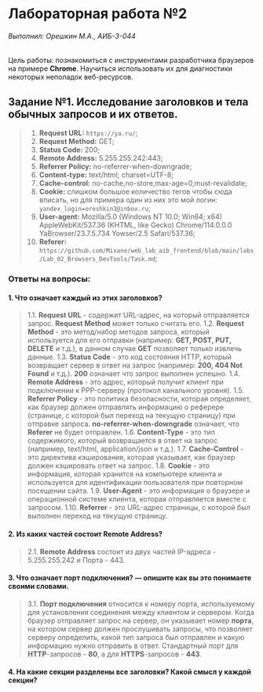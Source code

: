 # Лабораторная работа №2

###### Выполнил: Орешкин М.А., АИБ-3-044

Цель работы: познакомиться с инструментами разработчика браузеров на примере **Chrome**. Научиться использовать их для диагностики некоторых неполадок веб-ресурсов.  

## Задание №1. Исследование заголовков и тела обычных запросов и их ответов.

>1. **Request URL:** ``https://ya.ru/``;
>2. **Request Method:** GET;
>3. **Status Code:** 200;
>4. **Remote Address:** 5.255.255.242:443;
>5. **Referrer Policy:** no-referrer-when-downgrade;
>6. **Content-type:** text/html; charset=UTF-8;
>7. **Cache-control:** no-cache,no-store,max-age=0,must-revalidate;
>8. **Cookie:** слишком большое количество тегов чтобы сюда вписать, но для примера один из них это мой логин: ``yandex_login=oreshkin3@inbox.ru``;
>9. **User-agent:** Mozilla/5.0 (Windows NT 10.0; Win64; x64) AppleWebKit/537.36 (KHTML, like Gecko) Chrome/114.0.0.0 YaBrowser/23.7.5.734 Yowser/2.5 Safari/537.36;
>10. **Referer:** ``https://github.com/Mixane/web_lab_aib_frontend/blob/main/labs/Lab_02_Browsers_DevTools/Task.md``;

### Ответы на вопросы:

#### 1. Что означает каждый из этих заголовков?

> 1.1. **Request URL** - содержит URL-адрес, на который отправляется запрос. **Request Method** может только считать его.
> 1.2. **Request Method** - это метод/набор методов запроса, который используется для его отправки (например: **GET, POST, PUT, DELETE** и т.д.), в данном случае **GET** позволяет только извлечь данные.
> 1.3. **Status Code** - это код состояния HTTP, который возвращает сервер в ответ на запрос (например: **200, 404 Not Found** и т.д.). **200** означает что запрос выполнен успешно.
> 1.4. **Remote Address** - это адрес, который получит клиент при подключении к PPP-серверу (протокол канального уровня).
> 1.5. **Referrer Policy** - это политика безопасности, которая определяет, как браузер должен отправлять информацию о реферере (странице, с которой был переход на текущую страницу) при отправке запроса. **no-referrer-when-downgrade** означает, что **Referer** не будет отправлен.
> 1.6. **Content-Type** - это тип содержимого, который возвращается в ответ на запрос (например, text/html, application/json и т.д.).
> 1.7. **Cache-Control** - это директива кэширования, которая указывает, как браузер должен кэшировать ответ на запрос.
> 1.8. **Cookie** - это информация, которая хранится на компьютере клиента и используется для идентификации пользователя при повторном посещении сайта.
> 1.9. **User-Agent** - это информация о браузере и операционной системе клиента, которая отправляется вместе с запросом.
> 1.10. **Referrer** - это URL-адрес страницы, с которой был выполнен переход на текущую страницу.  

#### 2. Из каких частей состоит Remote Address?

> 2.1. **Remote Address** состоит из двух частей IP-адреса - 5.255.255.242 и Порта - 443.  

#### 3. Что означает порт подключения? — опишите как вы это понимаете своими словами.

> 3.1. **Порт подключения** относится к номеру порта, используемому для установления соединения между клиентом и сервером. Когда браузер отправляет запрос на сервер, он указывает номер **порта**, на котором сервер должен прослушивать запросы, что позволяет серверу определить, какой тип запроса был отправлен и какую информацию нужно отправить в ответ. Стандартный порт для **HTTP**-запросов - **80**, а для **HTTPS**-запросов - **443**.  

#### 4. На какие секции разделены все заголовки? Какой смысл у каждой секции?

>